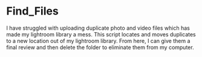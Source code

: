 # Find_Files
I have struggled with uploading duplicate photo and video files which has made my lightroom library a mess. This 
script locates and moves duplicates to a new location out of my lightroom library. From here, I can give them a 
final review and then delete the folder to eliminate them from my computer.

